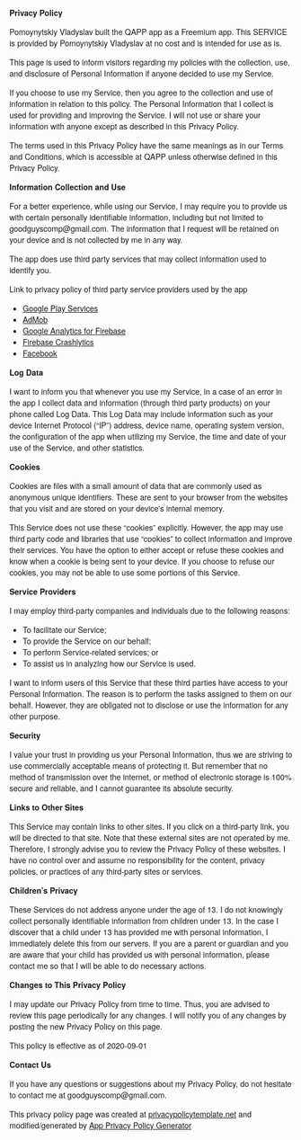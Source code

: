 <html>
<head>
    <meta charset='utf-8'>
    <meta name='viewport' content='width=device-width'>
    <title>Privacy Policy</title>
    <style> body { font-family: 'Helvetica Neue', Helvetica, Arial, sans-serif; padding:1em; } </style>
</head>
<body>
<strong>Privacy Policy</strong> <p>
    Pomoynytskiy Vladyslav built the QAPP app as
    a Freemium app. This SERVICE is provided by
    Pomoynytskiy Vladyslav at no cost and is intended for use as
    is.
</p> <p>
    This page is used to inform visitors regarding my
    policies with the collection, use, and disclosure of Personal
    Information if anyone decided to use my Service.
</p> <p>
    If you choose to use my Service, then you agree to
    the collection and use of information in relation to this
    policy. The Personal Information that I collect is
    used for providing and improving the Service. I will not use or share your information with
    anyone except as described in this Privacy Policy.
</p> <p>
    The terms used in this Privacy Policy have the same meanings
    as in our Terms and Conditions, which is accessible at
    QAPP unless otherwise defined in this Privacy Policy.
</p> <p><strong>Information Collection and Use</strong></p> <p>
    For a better experience, while using our Service, I
    may require you to provide us with certain personally
    identifiable information, including but not limited to goodguyscomp@gmail.com. The information that
    I request will be retained on your device and is not collected by me in any way.
</p> <div><p>
    The app does use third party services that may collect
    information used to identify you.
</p> <p>
    Link to privacy policy of third party service providers used
    by the app
</p> <ul><li><a href="https://www.google.com/policies/privacy/" target="_blank" rel="noopener noreferrer">Google Play Services</a></li><li><a href="https://support.google.com/admob/answer/6128543?hl=en" target="_blank" rel="noopener noreferrer">AdMob</a></li><li><a href="https://firebase.google.com/policies/analytics" target="_blank" rel="noopener noreferrer">Google Analytics for Firebase</a></li><li><a href="https://firebase.google.com/support/privacy/" target="_blank" rel="noopener noreferrer">Firebase Crashlytics</a></li><li><a href="https://www.facebook.com/about/privacy/update/printable" target="_blank" rel="noopener noreferrer">Facebook</a></li><!----><!----><!----><!----><!----><!----><!----><!----><!----><!----><!----><!----><!----><!----><!----><!----><!----><!----></ul></div> <p><strong>Log Data</strong></p> <p>
    I want to inform you that whenever you
    use my Service, in a case of an error in the app
    I collect data and information (through third party
    products) on your phone called Log Data. This Log Data may
    include information such as your device Internet Protocol
    (“IP”) address, device name, operating system version, the
    configuration of the app when utilizing my Service,
    the time and date of your use of the Service, and other
    statistics.
</p> <p><strong>Cookies</strong></p> <p>
    Cookies are files with a small amount of data that are
    commonly used as anonymous unique identifiers. These are sent
    to your browser from the websites that you visit and are
    stored on your device's internal memory.
</p> <p>
    This Service does not use these “cookies” explicitly. However,
    the app may use third party code and libraries that use
    “cookies” to collect information and improve their services.
    You have the option to either accept or refuse these cookies
    and know when a cookie is being sent to your device. If you
    choose to refuse our cookies, you may not be able to use some
    portions of this Service.
</p> <p><strong>Service Providers</strong></p> <p>
    I may employ third-party companies and
    individuals due to the following reasons:
</p> <ul><li>To facilitate our Service;</li> <li>To provide the Service on our behalf;</li> <li>To perform Service-related services; or</li> <li>To assist us in analyzing how our Service is used.</li></ul> <p>
    I want to inform users of this Service
    that these third parties have access to your Personal
    Information. The reason is to perform the tasks assigned to
    them on our behalf. However, they are obligated not to
    disclose or use the information for any other purpose.
</p> <p><strong>Security</strong></p> <p>
    I value your trust in providing us your
    Personal Information, thus we are striving to use commercially
    acceptable means of protecting it. But remember that no method
    of transmission over the internet, or method of electronic
    storage is 100% secure and reliable, and I cannot
    guarantee its absolute security.
</p> <p><strong>Links to Other Sites</strong></p> <p>
    This Service may contain links to other sites. If you click on
    a third-party link, you will be directed to that site. Note
    that these external sites are not operated by me.
    Therefore, I strongly advise you to review the
    Privacy Policy of these websites. I have
    no control over and assume no responsibility for the content,
    privacy policies, or practices of any third-party sites or
    services.
</p> <p><strong>Children’s Privacy</strong></p> <p>
    These Services do not address anyone under the age of 13.
    I do not knowingly collect personally
    identifiable information from children under 13. In the case
    I discover that a child under 13 has provided
    me with personal information, I immediately
    delete this from our servers. If you are a parent or guardian
    and you are aware that your child has provided us with
    personal information, please contact me so that
    I will be able to do necessary actions.
</p> <p><strong>Changes to This Privacy Policy</strong></p> <p>
    I may update our Privacy Policy from
    time to time. Thus, you are advised to review this page
    periodically for any changes. I will
    notify you of any changes by posting the new Privacy Policy on
    this page.
</p> <p>This policy is effective as of 2020-09-01</p> <p><strong>Contact Us</strong></p> <p>
    If you have any questions or suggestions about my
    Privacy Policy, do not hesitate to contact me at goodguyscomp@gmail.com.
</p> <p>
    This privacy policy page was created at
    <a href="https://privacypolicytemplate.net" target="_blank" rel="noopener noreferrer">privacypolicytemplate.net</a>
    and modified/generated by
    <a href="https://app-privacy-policy-generator.firebaseapp.com/" target="_blank" rel="noopener noreferrer">App Privacy Policy Generator</a></p>
</body>
</html>
